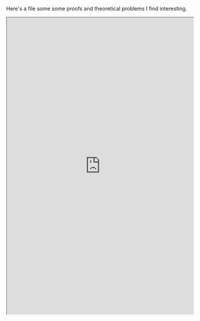 Here's a file some some proofs and theoretical problems I find interesting.


<iframe src="https://phillipsundin.github.io/pdffiles/Orthogonal Predictors No Intercept.pdf" width = "100%" height="800em"></iframe>

